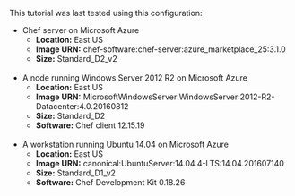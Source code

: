 This tutorial was last tested using this configuration:

* Chef server on Microsoft Azure
  * **Location:** East US
  * **Image URN:** chef-software:chef-server:azure\_marketplace\_25:3.1.0
  * **Size:** Standard\_D2\_v2
<br><br>
* A node running Windows Server 2012 R2 on Microsoft Azure
  * **Location:** East US
  * **Image URN:** MicrosoftWindowsServer:WindowsServer:2012-R2-Datacenter:4.0.20160812
  * **Size:** Standard\_D2
  * **Software:** Chef client 12.15.19
<br><br>
* A workstation running Ubuntu 14.04 on Microsoft Azure
  * **Location:** East US
  * **Image URN:** canonical:UbuntuServer:14.04.4-LTS:14.04.201607140
  * **Size:** Standard\_D1\_v2
  * **Software:** Chef Development Kit 0.18.26
